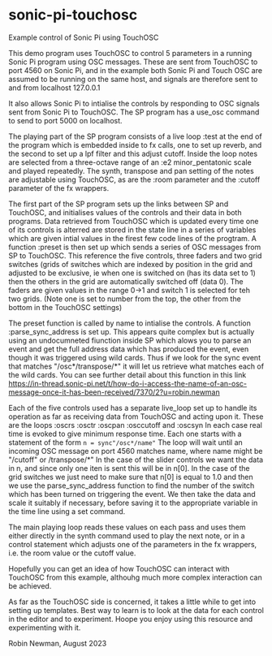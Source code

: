 # sonic-pi-touchosc
Example control of Sonic Pi using TouchOSC

This demo program uses TouchOSC to control 5 parameters in a running Sonic Pi program using OSC messages. These are sent from TouchOSC to port 4560 on Sonic Pi, and in the example both Sonic Pi and Touch OSC are assumed to be running on the same host, and signals are therefore sent to and from localhost 127.0.0.1

It also allows Sonic Pi to intialise the controls by responding to OSC signals sent from Sonic Pi to TouchOSC. The SP program has a use_osc command to send to port 5000 on localhost.

The playing part of the SP program consists of a live loop :test at the end of the program which is embedded inside to fx calls, one to set up reverb, and the second to set up a lpf filter and this adjust cutoff. Inside the loop notes are selected from a three-octave range of an :e2 minor_pentatonic scale and played repeatedly. The synth, transpose and pan setting of the notes are adjustable using TouchOSC, as are the :room parameter and the :cutoff parameter of the fx wrappers.

The first part of the SP program sets up the links between SP and TouchOSC, and initialises values of the controls and their data in both programs.
Data retrieved from TouchOSC which is updated every time one of its controls is alterred are stored in the state line in a series of variables which are given intial values in the firest few code lines of the progtram. A function :preset is then set up which sends a series of OSC messages from SP to TouchOSC. This reference the five controls, three faders and two grid switches (grids of switches which are indexed by position in the grid and adjusted to be exclusive, ie when one is switched on (has its data set to 1) then the others in the grid are automatically switched off (data 0). The faders are given values in the range 0->1 and switch 1 is selected for teh two grids. (Note one is set to number from the top, the other from the bottom in the TouchOSC settings)

The preset function is called by name to intialise the controls. A function :parse_sync_address is set up. This appears quite complex but is actually using an undocumneted fiunction inside SP which alows you to parse an event and get the full address data which has produced the event, even though it was triggered using wild cards. Thus if we look for the sync event that matches "/osc*/transpose/*" it will let us retrieve what matches each of the wild cards. You can see further detail about this function in this link https://in-thread.sonic-pi.net/t/how-do-i-access-the-name-of-an-osc-message-once-it-has-been-received/7370/2?u=robin.newman

Each of the five controls used has a separate live_loop set up to handle its operation as far as receiving data from TouchOSC and acting upon it.
These are the loops :oscrs :osctr :oscpan :osccutoff and :oscsyn   In each case real time is evoked to give minimum response time.  Each one starts with a statement of the form `n = sync"/osc*/name"` The loop will wait until an incoming OSC message on port 4560 matches name, where name might be "/cutoff" or /transpose/*" In the case of the slider controls we want the data in n, and since only one iten is sent this will be in n[0]. In the case of the grid switches we just need to make sure that n[0] is equal to 1.0 and then we use the parse_sync_address function to find the number of the switch which has been turned on triggering the event. We then take the data and scale it suitably if necessary, before saving it to the appropriate variable in the time line using a set command.

The main playing loop reads these values on each pass and uses them either directly in the synth command used to play the next note, or in a control statement which adjusts one of the parameters in the fx wrappers, i.e. the room value or the cutoff value.

Hopefully you can get an idea of how TouchOSC can interact with TouchOSC from this example, althouhg much more complex interaction can be achieved.

As far as the TouchOSC side is concerned, it takes a little while to get into setting up templates. Best way to learn is to look at the data for each control in the editor and to experiment. Hoope you enjoy using this resource and experimenting with it.

Robin Newman, August 2023
